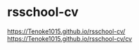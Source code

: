 # rsschool-cv
https://Tenoke1015.github.io/rsschool-cv/
https://Tenoke1015.github.io/rsschool-cv/cv
